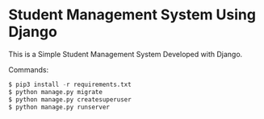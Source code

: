 # Student Management System Using Django

This is a Simple Student Management System Developed with Django.


Commands:

```python
$ pip3 install -r requirements.txt
$ python manage.py migrate
$ python manage.py createsuperuser
$ python manage.py runserver
```

